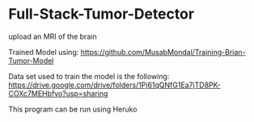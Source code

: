 # Full-Stack-Tumor-Detector
upload an MRI of the brain 

Trained Model using: https://github.com/MusabMondal/Training-Brian-Tumor-Model

Data set used to train the model is the following: https://drive.google.com/drive/folders/1Pj61qQNfG1Ea7jTD8PK-COXc7MEHbfyo?usp=sharing

This program can be run using Heruko

